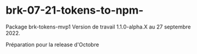 # brk-07-21-tokens-to-npm-

Package brk-tokens-mvp1 
Version de travail 1.1.0-alpha.X au 27 septembre 2022.

Préparation pour la release d'Octobre
